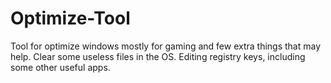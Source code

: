 # Optimize-Tool
 
 Tool for optimize windows mostly for gaming and few extra things that may help.
 Clear some useless files in the OS. Editing registry keys, including some other useful apps.
 
